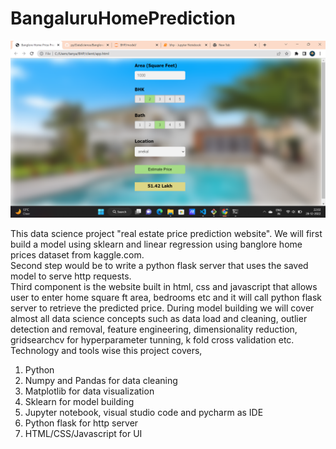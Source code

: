 # BangaluruHomePrediction

![](BHP_website.png)

This data science project "real estate price prediction website". 
We will first build a model using sklearn and linear regression using banglore home prices dataset from kaggle.com. <br>
Second step would be to write a python flask server that uses the saved model to serve http requests. <br>
Third component is the website built in html, css and javascript that allows user to enter home square ft area, bedrooms etc and it will call python flask server to retrieve the predicted price. During model building we will cover almost all data science concepts such as data load and cleaning, outlier detection and removal, feature engineering, dimensionality reduction, gridsearchcv for hyperparameter tunning, k fold cross validation etc. Technology and tools wise this project covers,

1. Python
2. Numpy and Pandas for data cleaning
3. Matplotlib for data visualization
4. Sklearn for model building
5. Jupyter notebook, visual studio code and pycharm as IDE
6. Python flask for http server
7. HTML/CSS/Javascript for UI
